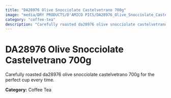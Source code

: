 ```yaml
---
title: "DA28976 Olive Snocciolate Castelvetrano 700g"
image: "media/DRY PRODUCTS/D'AMICO PICS/DA28976_Olive_Snocciolate_Castelvetrano_700g.png"
category: "coffee-tea"
description: "Carefully roasted da28976 olive snocciolate castelvetrano 700g for the perfect cup every time."
---
```


# DA28976 Olive Snocciolate Castelvetrano 700g

Carefully roasted da28976 olive snocciolate castelvetrano 700g for the perfect cup every time.

**Category:** Coffee Tea
